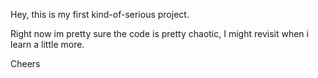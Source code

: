 Hey, this is my first kind-of-serious project.

Right now im pretty sure the code is pretty chaotic, I might revisit when i learn a little more.

Cheers
